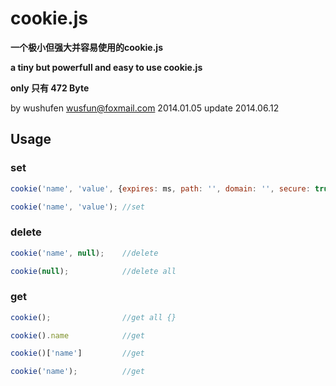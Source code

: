 cookie.js
=========

**一个极小但强大并容易使用的cookie.js**

**a tiny but powerfull and easy to use cookie.js**

**only 只有 472 Byte**


by wushufen
wusfun@foxmail.com
2014.01.05
update 2014.06.12



## Usage

### set
```javascript
cookie('name', 'value', {expires: ms, path: '', domain: '', secure: true}); //options
```
```javascript
cookie('name', 'value'); //set
```

### delete
```javascript
cookie('name', null);    //delete
```
```javascript
cookie(null);            //delete all
```

### get
```javascript
cookie();                //get all {}
```
```javascript
cookie().name            //get
```
```javascript
cookie()['name']         //get
```
```javascript
cookie('name');          //get
```
